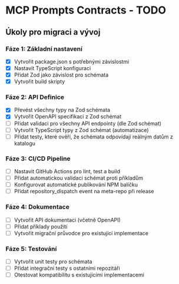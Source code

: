 # MCP Prompts Contracts - TODO

## Úkoly pro migraci a vývoj

### Fáze 1: Základní nastavení
- [x] Vytvořit package.json s potřebnými závislostmi
- [x] Nastavit TypeScript konfiguraci
- [x] Přidat Zod jako závislost pro schémata
- [x] Vytvořit build skripty

### Fáze 2: API Definice
- [x] Převést všechny typy na Zod schémata
- [x] Vytvořit OpenAPI specifikaci z Zod schémat
- [ ] Přidat validaci pro všechny API endpointy (dle Zod schémat)
- [ ] Vytvořit TypeScript typy z Zod schémat (automatizace)
- [ ] Přidat testy, které ověří, že schémata odpovídají reálným datům z katalogu

### Fáze 3: CI/CD Pipeline
- [ ] Nastavit GitHub Actions pro lint, test a build
- [ ] Přidat automatickou validaci schémat proti příkladům
- [ ] Konfigurovat automatické publikování NPM balíčku
- [ ] Přidat repository_dispatch event na meta-repo při release

### Fáze 4: Dokumentace
- [ ] Vytvořit API dokumentaci (včetně OpenAPI)
- [ ] Přidat příklady použití
- [ ] Vytvořit migrační průvodce pro existující implementace

### Fáze 5: Testování
- [ ] Vytvořit unit testy pro schémata
- [ ] Přidat integrační testy s ostatními repozitáři
- [ ] Otestovat kompatibilitu s existujícími implementacemi 